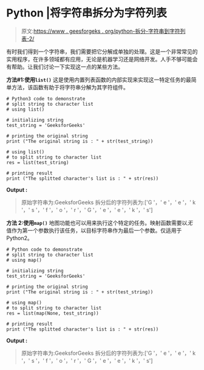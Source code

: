 # Python |将字符串拆分为字符列表

> 原文:[https://www . geesforgeks . org/python-拆分-字符串到字符列表-2/](https://www.geeksforgeeks.org/python-splitting-string-to-list-of-characters-2/)

有时我们得到一个字符串，我们需要把它分解成单独的处理。这是一个非常常见的实用程序，在许多领域都有应用，无论是机器学习还是网络开发。人手不够可能会有帮助。让我们讨论一下实现这一点的某些方法。

**方法#1:使用`list()`**
这是使用内置列表函数的内部实现来实现这一特定任务的最简单方法，该函数有助于将字符串分解为其字符组件。

```
# Python3 code to demonstrate
# split string to character list
# using list()

# initializing string
test_string = 'GeeksforGeeks'

# printing the original string
print ("The original string is : " + str(test_string))

# using list()
# to split string to character list
res = list(test_string)

# printing result
print ("The splitted character's list is : " + str(res))
```

**Output :**

> 原始字符串为:GeeksforGeeks
> 拆分后的字符列表为:['G '，' e '，' e '，' k '，' s '，' f '，' o '，' r '，' G '，' e '，' e '，' k '，' s']

**方法 2:使用`map()`**
地图功能也可以用来执行这个特定的任务。映射函数需要以*无*值作为第一个参数执行该任务，以目标字符串作为最后一个参数。仅适用于 Python2。

```
# Python code to demonstrate
# split string to character list
# using map()

# initializing string
test_string = 'GeeksforGeeks'

# printing the original string
print ("The original string is : " + str(test_string))

# using map()
# to split string to character list
res = list(map(None, test_string))

# printing result
print ("The splitted character's list is : " + str(res))
```

**Output :**

> 原始字符串为:GeeksforGeeks
> 拆分后的字符列表为:['G '，' e '，' e '，' k '，' s '，' f '，' o '，' r '，' G '，' e '，' e '，' k '，' s']